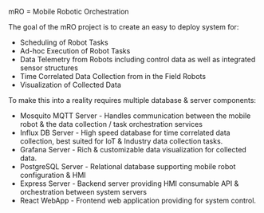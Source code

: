 mRO = Mobile Robotic Orchestration

The goal of the mRO project is to create an easy to deploy system for:
- Scheduling of Robot Tasks
- Ad-hoc Execution of Robot Tasks
- Data Telemetry from Robots including control data as well as integrated sensor structures
- Time Correlated Data Collection from in the Field Robots
- Visualization of Collected Data

To make this into a reality requires multiple database & server components:
- Mosquito MQTT Server - Handles communication between the mobile robot & the data collection / task orchestration services
- Influx DB Server - High speed database for time correlated data collection, best suited for IoT & Industry data collection tasks.
- Grafana Server - Rich & customizable data visualization for collected data.
- PostgreSQL Server - Relational database supporting mobile robot configuration & HMI
- Express Server - Backend server providing HMI consumable API & orchestration between system servers
- React WebApp - Frontend web application providing for system control.
